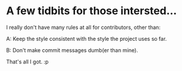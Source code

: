 # A few tidbits for those intersted...
I really don't have many rules at all for contributors, other than:

A: Keep the style consistent with the style the project uses so far.

B: Don't make commit messages dumb(er than mine).

That's all I got. :p

